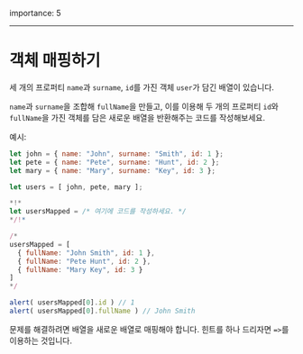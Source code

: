importance: 5

---

# 객체 매핑하기

세 개의 프로퍼티 `name`과 `surname`, `id`를 가진 객체 `user`가 담긴 배열이 있습니다.

`name`과 `surname`을 조합해 `fullName`을 만들고, 이를 이용해 두 개의 프로퍼티 `id`와 `fullName`을 가진 객체를 담은 새로운 배열을 반환해주는 코드를 작성해보세요.  

예시:

```js no-beautify
let john = { name: "John", surname: "Smith", id: 1 };
let pete = { name: "Pete", surname: "Hunt", id: 2 };
let mary = { name: "Mary", surname: "Key", id: 3 };

let users = [ john, pete, mary ];

*!*
let usersMapped = /* 여기에 코드를 작성하세요. */
*/!*

/*
usersMapped = [
  { fullName: "John Smith", id: 1 },
  { fullName: "Pete Hunt", id: 2 },
  { fullName: "Mary Key", id: 3 }
]
*/

alert( usersMapped[0].id ) // 1
alert( usersMapped[0].fullName ) // John Smith
```

문제를 해결하려면 배열을 새로운 배열로 매핑해야 합니다. 힌트를 하나 드리자면 `=>`를 이용하는 것입니다.